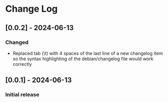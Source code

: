 # Change Log
## [0.0.2] - 2024-06-13

### Changed

- Replaced tab (\t) with 4 spaces of the last line of a new changelog item so the syntax highlighting of the debian/changelog file would work correctly

## [0.0.1] - 2024-06-13

### Initial release
